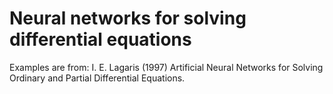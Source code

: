 # Neural networks for solving differential equations

Examples are from: 
I. E. Lagaris (1997) Artificial Neural Networks for Solving Ordinary and Partial Differential Equations. 
